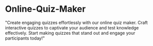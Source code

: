 # Online-Quiz-Maker
"Create engaging quizzes effortlessly with our online quiz maker. Craft interactive quizzes to captivate your audience and test knowledge effectively. Start making quizzes that stand out and engage your participants today!"
